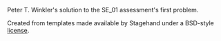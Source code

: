 Peter T. Winkler's solution to the SE_01 assessment's first problem.

Created from templates made available by Stagehand under a BSD-style
[license](https://github.com/dart-lang/stagehand/blob/master/LICENSE).
